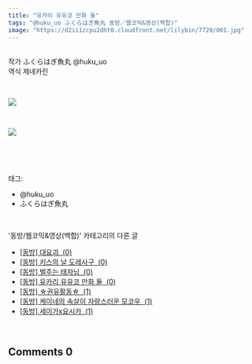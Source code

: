 ```yaml
---
title: "유카리 유유코 만화 둘"
tags: "@huku_uo ふくらはぎ魚丸 동방／웹코믹&영상(백합)"
image: "https://d2ii1zcpu2dht0.cloudfront.net/lilybin/7729/001.jpg"
---
```

<div class="article">
<div class="area_view">
<div style="text-align: left;"><br/></div><div style="text-align: left;">작가 ふくらはぎ魚丸 @huku_uo</div><div style="text-align: left;">역식 제네카린<br/><p style="text-align: left;"><br/></p><p style="text-align: left;"><span class="imageblock" style="display: inline-block; width: 100%; height: auto; max-width: 100%;"><img src="{{ site.imgserver9 }}/lilybin/7729/001.jpg"/></span></p><br/><p style="text-align: left;"><span class="imageblock" style="display: inline-block; width: 100%; height: auto; max-width: 100%;"><span data-lightbox="lightbox" data-url="https://t1.daumcdn.net/cfile/tistory/215F1E3457CB09F409?original"><img src="{{ site.imgserver9 }}/lilybin/7729/002.jpg"/></span></span></p></div><p><br/></p>
</div></div><br/>
<div class="tagTrail">
<p>태그: </p>
<ul>
<li>@huku_uo</li>
<li>ふくらはぎ魚丸</li>
</ul>
</div><br/>
<div class="another">
<p>'동방/웹코믹&amp;영상(백합)' 카테고리의 다른 글</p>
<ul>
<li><a href="/lilybin_7713">
[동방] 대요괴  (0)
</a></li>
<li><a href="/lilybin_7730">
[동방] 키스의 날 도레사구  (0)
</a></li>
<li><a href="/lilybin_7728">
[동방] 벌주는 태자님  (0)
</a></li>
<li><a href="/lilybin_7729">
[동방] 유카리 유유코 만화 둘  (0)
</a></li>
<li><a href="/lilybin_7617">
[동방] ☆권유활동☆  (1)
</a></li>
<li><a href="/lilybin_7619">
[동방] 케이네의 속살이 자랑스러운 모코우  (1)
</a></li>
<li><a href="/lilybin_7660">
[동방] 세이가x요시카  (1)
</a></li>
</ul>
</div><br/>
<div class="comment">
<h2 class="bold">Comments <span id="commentCount7729">0</span></h2>
<div style="clear:both;">
<div id="entry7729Comment" style="display:block">
</div>
</div>
</div><br/>
<br/>
<p id="refer"></p>
<br/>

